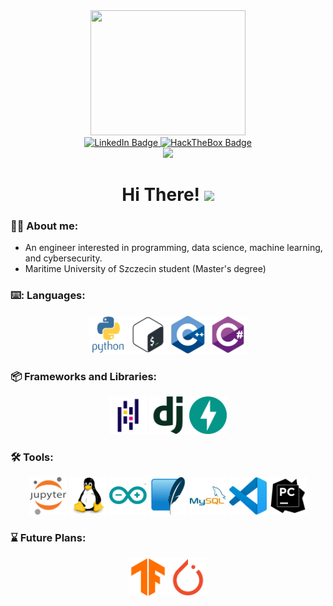 <div id="header" align="center">
  <img src="https://media.giphy.com/media/LaVp0AyqR5bGsC5Cbm/giphy.gif" width="248" height="200"/>
  <div id="badges">
  <a href="https://www.linkedin.com/in/ignacy-polak">
    <img src="https://img.shields.io/badge/LinkedIn-blue?style=for-the-badge&logo=linkedin&logoColor=white" alt="LinkedIn Badge"/>
  </a>
  <a href="https://app.hackthebox.com/profile/518986">
    <img src="https://img.shields.io/badge/HackTheBox-black?style=for-the-badge&logo=hackthebox&logoColor=green" alt="HackTheBox Badge"/>
  </a>
  </div>
  <div>
    <img src="https://komarev.com/ghpvc/?username=ignacypolak1">
  </div>
  <div>
    <h1>
    Hi There!
    <img src="https://media.giphy.com/media/hvRJCLFzcasrR4ia7z/giphy.gif" width="30px"/>
    </h1>
  </div>
</div>

  ### :man_technologist: About me:
  - An engineer interested in programming, data science, machine learning, and cybersecurity.
  - Maritime University of Szczecin student (Master's degree)

  ### ⌨️: Languages:
<div align="center">
    <img src="https://github.com/devicons/devicon/blob/master/icons/python/python-original-wordmark.svg" title="Python" alt="Python" width="60" height="60"/>
    <img src="https://github.com/devicons/devicon/blob/master/icons/bash/bash-original.svg" title="Bash" alt="Bash" width="60" height="60"/>
    <img src="https://github.com/devicons/devicon/blob/master/icons/cplusplus/cplusplus-original.svg" title="C++" alt="C++" width="60" height="60"/>
    <img src="https://github.com/devicons/devicon/blob/master/icons/csharp/csharp-original.svg" title="C#" alt="C#" width="60" height="60"/>
</div>
 
  ### :package: Frameworks and Libraries:
<div align="center">
    <img src="https://github.com/devicons/devicon/blob/master/icons/pandas/pandas-original.svg" title="Pandas" alt="Pandas" width="60" height="60"/>
    <img src="https://github.com/devicons/devicon/blob/master/icons/django/django-plain.svg" title="Django" alt="Django" width="60" height="60"/>
    <img src="https://github.com/devicons/devicon/blob/master/icons/fastapi/fastapi-original.svg" title="FastAPI" alt="FastAPI" width="60" height="60"/>
</div>  
 
  ### :hammer_and_wrench: Tools:
<div align="center">
    <img src="https://github.com/devicons/devicon/blob/master/icons/jupyter/jupyter-original-wordmark.svg" title="Jupyter" alt="Jupyter" width="60" height="60"/>
    <img src="https://github.com/devicons/devicon/blob/master/icons/linux/linux-original.svg" title="Linux" alt="Linux" width="60" height="60"/>
    <img src="https://github.com/devicons/devicon/blob/master/icons/arduino/arduino-original.svg" title="Arduino" alt="Arduino" width="60" height="60"/>
    <img src="https://github.com/devicons/devicon/blob/master/icons/sqlite/sqlite-original.svg" title="SQLite" alt="SQLite" width="60" height="60"/>
    <img src="https://github.com/devicons/devicon/blob/master/icons/mysql/mysql-original-wordmark.svg" title="MySQL" alt="MySQL" width="60" height="60"/>
    <img src="https://github.com/devicons/devicon/blob/master/icons/vscode/vscode-original.svg" title="Visual Studio Code" alt="Visual Studio Code" width="60" height="60"/>
    <img src="https://github.com/devicons/devicon/blob/master/icons/pycharm/pycharm-plain.svg" title="Pycharm" alt="Pycharm" width="60" height="60"/>
</div>

  ### :hourglass: Future Plans:
<div align="center">
    <img src="https://github.com/devicons/devicon/blob/master/icons/tensorflow/tensorflow-original.svg" title="Tensorflow" alt="Tensorflow" width="60" height="60"/>
    <img src="https://github.com/devicons/devicon/blob/master/icons/pytorch/pytorch-original.svg" title="Pytorch" alt="Pytorch" width="60" height="60"/>
</div>
  







